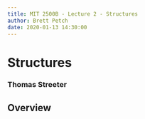 ```yaml
---
title: MIT 2500B - Lecture 2 - Structures
author: Brett Petch
date: 2020-01-13 14:30:00
---
```

# Structures
### Thomas Streeter

## Overview

